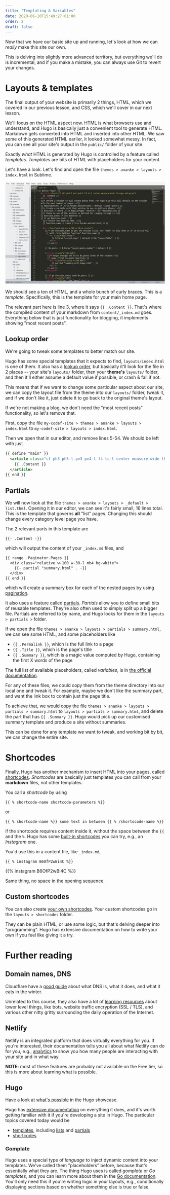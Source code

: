 ```yaml
---
title: "Templating & Variables"
date: 2020-06-10T15:49:27+01:00
order: 2
draft: false
---
```

Now that we have our basic site up and running, let's look at how we can _really_ make this site our own.

This is delving into slightly more advanced territory, but everything we'll do is incremental, and if you make a mistake, you can always use Git to revert your changes.

# Layouts & templates
The final output of your website is primarily 2 things, HTML, which we covered in our previous lesson, and CSS, which we'll cover in our next lesson.

We'll focus on the HTML aspect now. HTML is what browsers use and understand, and Hugo is basically just a convenient tool to generate HTML. Markdown gets converted into HTML and inserted into other HTML. We saw some of this generated HTML earlier, it looked somewhat messy. In fact, you can see all your site's output in the `public/` folder of your site.

Exactly _what_ HTML is generated by Hugo is controlled by a feature called _templates_. _Templates_ are bits of HTML with placeholders for your content.

Let's have a look. Let's find and open the file `themes > ananke > layouts > index.html` in Sublime.

![Sublime](sublime-0.png)

We should see a ton of HTML, and a whole bunch of curly braces. This is a _template_. Specifically, this is the template for your main home page.

The relevant part here is line 3, where it says `{{ .Content }}`. That's where the compiled content of your markdown from `content/_index.md` goes. Everything below that is just functionality for blogging, it implements showing "most recent posts".

## Lookup order
We're going to tweak some templates to better match our site.

Hugo has some special templates that it expects to find, `layouts/index.html` is one of them. It also has a [lookup order](https://gohugo.io/templates/lookup-order/), but basically it'll look for the file in 2 places -- your site's `layouts/` folder, then your **theme's** `layouts/` folder, and then it'll either assume a default value if possible, or crash & fail if not.

This means that if we want to change some particular aspect about our site, we can copy the layout file from the theme into our `layouts/` folder, tweak it, and if we don't like it, just delete it to go back to the original theme's layout.

If we're not making a blog, we don't need the "most recent posts" functionality, so let's remove that.

First, copy the file `my-codef-site > themes > ananke > layouts > index.html` to `my-codef-site > layouts > index.html`.

Then we open that in our editor, and remove lines 5-54. We should be left with just

```html
{{ define "main" }}
  <article class="cf ph3 ph5-l pv3 pv4-l f4 tc-l center measure-wide lh-copy mid-gray">
    {{ .Content }}
  </article>
{{ end }}
```

## Partials
We will now look at the file `themes > ananke > layouts > _default > list.thml`. Opening it in our editor, we can see it's fairly small, 16 lines total.
This is the template that governs **all** "list" pages. Changing this should change every category level page you have.

The 2 relevant parts in this template are

```
{{- .Content -}}
```

which will output the content of your `_index.md` files, and 

```
{{ range .Paginator.Pages }}
  <div class="relative w-100 w-30-l mb4 bg-white">
    {{- partial "summary.html" . -}}
  </div>
{{ end }}
```

which will create a summary box for each of the nested pages by using [pagination](https://gohugo.io/templates/pagination/).

It also uses a feature called [partials](https://gohugo.io/templates/partials/). _Partials_ allow you to define small bits of reusable templates. They're also often used to simply split up a bigger file.
Partials are referred to by name, and Hugo looks for them in the `layouts > partials >` folder.

If we open the file `themes > ananke > layouts > partials > summary.html`, we can see some HTML, and some placeholders like 

- `{{ .Permalink }}`, which is the full link to a page
- `{{ .Title }}`, which is the page's title
- `{{ .Summary }}`, which is a magic value computed by Hugo, containing the first X words of the page

The full list of available placeholders, called _variables_, is in [the official documentation](https://gohugo.io/variables/page/).

For any of these files, we could copy them from the theme directory into our local one and tweak it. For example, maybe we don't like the summary part, and want the link box to contain just the page title.

To achieve that, we would copy the file `themes > ananke > layouts > partials > summary.html` to `layouts > partials > summary.html`, and delete the part that has `{{ .Summary }}`. Hugo would pick up our customised summary template and produce a site without summaries.

This can be done for any template we want to tweak, and working bit by bit, we can change the entire site.

# Shortcodes
Finally, Hugo has another mechanism to insert HTML into your pages, called [shortcodes](https://gohugo.io/content-management/shortcodes/). _Shortcodes_ are basically just templates you can call from your **markdown** files, not other templates.

You call a _shortcode_ by using 

    {{ % shortcode-name shortcode-parameters %}}

or 

    {{ % shortcode-name %}} some text in between {{ % /shortocode-name %}}

if the shortcode requires content inside it, without the space between the `{{` and the `%`.
Hugo has some [built-in shortcodes](https://gohugo.io/content-management/shortcodes/#use-hugos-built-in-shortcodes) you can try, e.g., an _Instagram_ one.

You'd use this in a content file, like `_index.md`, 

    {{ % instagram B6OfP2wBi4C %}}

{{% instagram B6OfP2wBi4C %}}

Same thing, no space in the opening sequence.

## Custom shortcodes
You can also create [your own shortcodes](https://gohugo.io/templates/shortcode-templates/). Your custom shortcodes go in the `layouts > shortcodes` folder.

They can be plain HTML, or use some logic, but that's delving deeper into "programming". Hugo has extensive documentation on how to write your own if you feel like giving it a try.

# Further reading

## Domain names, DNS
Cloudflare have a [good guide](https://www.cloudflare.com/learning/dns/what-is-dns/) about what DNS is, what it does, and what it eats in the winter.

Unrelated to this course, they also have a lot of [learning resources](https://www.cloudflare.com/learning/) about lower level things, like bots, website traffic encryption (SSL / TLS), and various other nitty gritty surrounding the daily operation of the Internet.

## Netlify
Netlify is an integrated platform that does virtually everything for you. If you're interested, their documentation tells you all about what Netlify can do for you, e.g., [analytics](https://docs.netlify.com/monitor-sites/analytics/) to show you how many people are interacting with your site and in what way.

**NOTE**: most of these features are probably not available on the Free tier, so this is more about learning what is possible.

## Hugo
Have a look at [what's possible](https://gohugo.io/showcase/) in the Hugo showcase.

Hugo has [extensive documentation](https://gohugo.io/documentation/) on everything it does, and it's worth getting familiar with it if you're developing a site in Hugo. The particular topics covered today would be

- [templates](https://gohugo.io/templates/introduction/), including [lists](https://gohugo.io/templates/lists/) and [partials](https://gohugo.io/templates/partials/)
- [shortcodes](https://gohugo.io/content-management/shortcodes/)

### Gomplate
Hugo uses a special type of _language_ to inject dynamic content into your templates. We've called them "placeholders" before, because that's essentially what they are. The thing Hugo uses is called _gomplate_ or _Go templates_, and you can learn more about them in the [Go documentation](https://golang.org/pkg/text/template/). You'll only need this if you're writing logic in your layouts, e.g., conditionally displaying sections based on whether something else is true or false.
